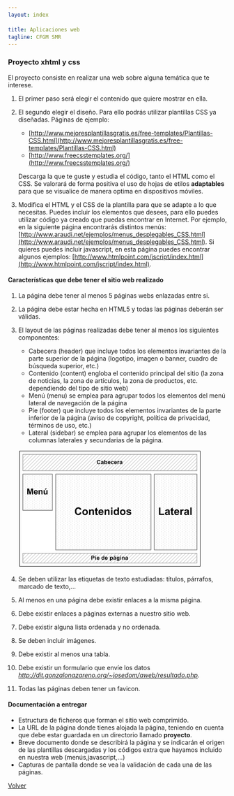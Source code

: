```yaml
---
layout: index

title: Aplicaciones web
tagline: CFGM SMR
---
```


### Proyecto xhtml y css

El proyecto consiste en realizar una web sobre alguna temática que te interese.

1. El primer paso será elegir el contenido que quiere mostrar en ella. 
2. El segundo elegir el diseño. Para ello podrás utilizar plantillas CSS ya diseñadas. Páginas de ejemplo:
	* [http://www.mejoresplantillasgratis.es/free-templates/Plantillas-CSS.html](http://www.mejoresplantillasgratis.es/free-templates/Plantillas-CSS.html)
	* [http://www.freecsstemplates.org/](http://www.freecsstemplates.org/)
	
	Descarga la que te guste y estudia el código, tanto el HTML como el CSS. Se valorará de forma positiva el uso de hojas de etilos **adaptables** para que se visualice de manera optima en dispositivos móviles.
3. Modifica el HTML y el CSS de la plantilla para que se adapte a lo que necesitas. Puedes incluir los elementos que desees, para ello puedes utilizar código ya creado que puedas encontrar en Internet. Por ejemplo, en la siguiente página encontrarás distintos menús:
[http://www.araudi.net/ejemplos/menus_desplegables_CSS.html](http://www.araudi.net/ejemplos/menus_desplegables_CSS.html). Si quieres puedes incluir javascript, en esta página puedes encontrar algunos ejemplos: [http://www.htmlpoint.com/jscript/index.html](http://www.htmlpoint.com/jscript/index.html).

#### Características que debe tener el sitio web realizado

1. La página debe tener al menos 5 páginas webs enlazadas entre si.
2. La página debe estar hecha en HTML5 y todas las páginas deberán ser válidas.
3. El layout de las páginas realizadas debe tener al menos los siguientes componentes:
	* Cabecera (header) que incluye todos los elementos invariantes de la parte superior de la página (logotipo, imagen o banner, cuadro de búsqueda superior, etc.)
	* Contenido (content) engloba el contenido principal del sitio (la zona de noticias, la zona de artículos, la zona de productos, etc. dependiendo del tipo de sitio web)
	* Menú (menu) se emplea para agrupar todos los elementos del menú lateral de navegación de la página
	* Pie (footer) que incluye todos los elementos invariantes de la parte inferior de la página (aviso de copyright, política de privacidad, términos de uso, etc.)
	* Lateral (sidebar) se emplea para agrupar los elementos de las columnas laterales y secundarias de la página.

	![layout](img/layout.gif)

4. Se deben utilizar las etiquetas de texto estudiadas: títulos, párrafos, marcado de texto,...
5. Al menos en una página debe existir enlaces a la misma página.
6. Debe existir enlaces a páginas externas a nuestro sitio web.
7. Debe existir alguna lista ordenada y no ordenada.
8. Se deben incluir imágenes.
9. Debe existir al menos una tabla.
10. Debe existir un formulario que envíe los datos *http://dit.gonzalonazareno.org/~josedom/aweb/resultado.php*.
11. Todas las páginas deben tener un favicon.

#### Documentación a entregar

* Estructura de ficheros que forman el sitio web comprimido.
* La URL de la página donde tienes alojada la página, teniendo en cuenta que debe estar guardada en un directorio llamado **proyecto**.
* Breve documento donde se describirá la página y se indicarán el origen de las plantillas descargadas y los códigos extra que hayamos incluido en nuestra web (menús,javascript,...)
* Capturas de pantalla donde se vea la validación de cada una de las páginas.

[Volver](index)